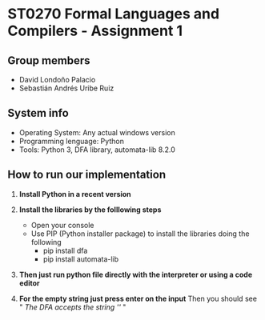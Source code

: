 # ST0270 Formal Languages and Compilers - Assignment 1

## Group members
- David Londoño Palacio
- Sebastián Andrés Uribe Ruiz

## System info
- Operating System: Any actual windows version
- Programming lenguage: Python
- Tools: Python 3, DFA library, automata-lib 8.2.0

## How to run our implementation

1. **Install Python in a recent version** 
2. **Install the libraries by the folllowing steps**
    - Open your console
    - Use PIP (Python installer package) to install the libraries doing the following
        - pip install dfa
        - pip install automata-lib
3. **Then just run python file directly with the interpreter or using a code editor**

4. **For the empty string just press enter on the input** 
        Then you should see " _The DFA accepts the string ''_ "
